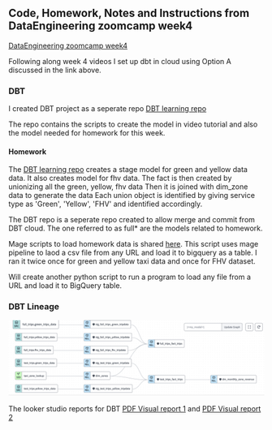 ## Code, Homework, Notes and Instructions from DataEngineering zoomcamp week4

[DataEngineering zoomcamp week4](https://github.com/DataTalksClub/data-engineering-zoomcamp/tree/main/04-analytics-engineering) 
<br/>

Following along week 4 videos I set up dbt in cloud using Option A discussed in the link above. 

### DBT
I created DBT project as a seperate repo [DBT learning repo](https://github.com/amohan601/dataengineering-dbt)

The repo contains the scripts to create the model in video tutorial and also the model needed for homework for this week. 

#### Homework
The [DBT learning repo](https://github.com/amohan601/dataengineering-dbt)  creates a stage model for green and yellow data data. It also creates model for fhv data. The fact is then created by unionizing all the green, yellow, fhv data
Then it is joined with dim_zone data to generate the data
Each union object is identified by giving service type as 'Green', 'Yellow', 'FHV' and identified accordingly.

The DBT repo is a seperate repo created to allow merge and commit from DBT cloud. The one referred to as full* are the models related to homework. 

Mage scripts to load homework data is shared [here](/mage_scripts/load_yellow_green_fvh_data_from_url.py). This script uses mage pipeline to laod a csv file from any URL and load it to bigquery as a table. I ran it twice once for green and yellow taxi data and once for FHV dataset. 

Will create another python script to run a program to load any file from a URL and load it to BigQuery table.
### DBT Lineage

![DBT Lineage](./DBTModel%20Lineage.png "Title")

The looker studio reports for DBT [PDF Visual report 1](/full_trips.pdf) and [PDF Visual report 2](/full_trips_version2.pdf)

